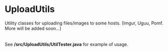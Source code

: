 # UploadUtils
Utility classes for uploading files/images to some hosts.
(Imgur, Uguu, Pomf. More will be added soon...) 
<br />
<br />
<br />
See <b>/src/UploadUtils/UtilTester.java</b> for example of usage.
